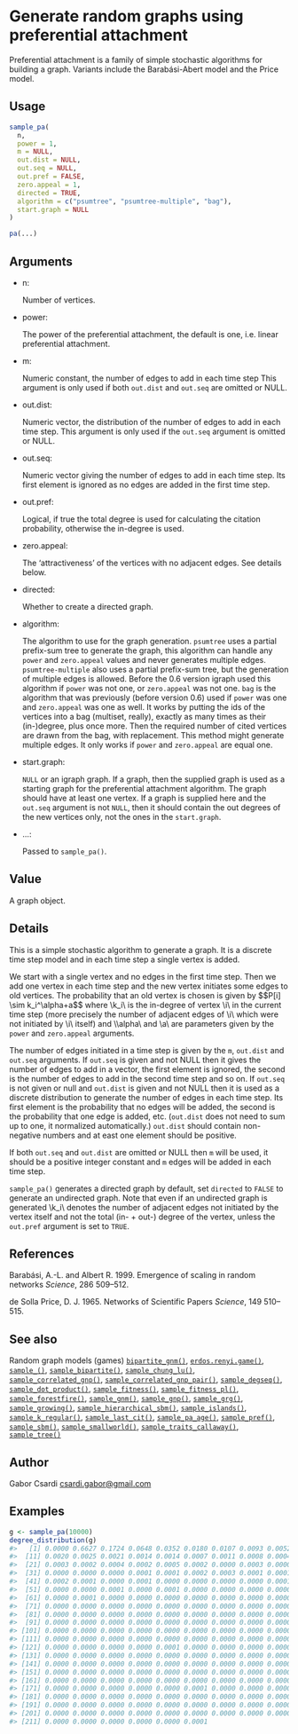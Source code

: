 # Generate random graphs using preferential attachment

Preferential attachment is a family of simple stochastic algorithms for
building a graph. Variants include the Barabási-Abert model and the
Price model.

## Usage

``` r
sample_pa(
  n,
  power = 1,
  m = NULL,
  out.dist = NULL,
  out.seq = NULL,
  out.pref = FALSE,
  zero.appeal = 1,
  directed = TRUE,
  algorithm = c("psumtree", "psumtree-multiple", "bag"),
  start.graph = NULL
)

pa(...)
```

## Arguments

- n:

  Number of vertices.

- power:

  The power of the preferential attachment, the default is one, i.e.
  linear preferential attachment.

- m:

  Numeric constant, the number of edges to add in each time step This
  argument is only used if both `out.dist` and `out.seq` are omitted or
  NULL.

- out.dist:

  Numeric vector, the distribution of the number of edges to add in each
  time step. This argument is only used if the `out.seq` argument is
  omitted or NULL.

- out.seq:

  Numeric vector giving the number of edges to add in each time step.
  Its first element is ignored as no edges are added in the first time
  step.

- out.pref:

  Logical, if true the total degree is used for calculating the citation
  probability, otherwise the in-degree is used.

- zero.appeal:

  The ‘attractiveness’ of the vertices with no adjacent edges. See
  details below.

- directed:

  Whether to create a directed graph.

- algorithm:

  The algorithm to use for the graph generation. `psumtree` uses a
  partial prefix-sum tree to generate the graph, this algorithm can
  handle any `power` and `zero.appeal` values and never generates
  multiple edges. `psumtree-multiple` also uses a partial prefix-sum
  tree, but the generation of multiple edges is allowed. Before the 0.6
  version igraph used this algorithm if `power` was not one, or
  `zero.appeal` was not one. `bag` is the algorithm that was previously
  (before version 0.6) used if `power` was one and `zero.appeal` was one
  as well. It works by putting the ids of the vertices into a bag
  (multiset, really), exactly as many times as their (in-)degree, plus
  once more. Then the required number of cited vertices are drawn from
  the bag, with replacement. This method might generate multiple edges.
  It only works if `power` and `zero.appeal` are equal one.

- start.graph:

  `NULL` or an igraph graph. If a graph, then the supplied graph is used
  as a starting graph for the preferential attachment algorithm. The
  graph should have at least one vertex. If a graph is supplied here and
  the `out.seq` argument is not `NULL`, then it should contain the out
  degrees of the new vertices only, not the ones in the `start.graph`.

- ...:

  Passed to `sample_pa()`.

## Value

A graph object.

## Details

This is a simple stochastic algorithm to generate a graph. It is a
discrete time step model and in each time step a single vertex is added.

We start with a single vertex and no edges in the first time step. Then
we add one vertex in each time step and the new vertex initiates some
edges to old vertices. The probability that an old vertex is chosen is
given by \$\$P\[i\] \sim k_i^\alpha+a\$\$ where \\k_i\\ is the in-degree
of vertex \\i\\ in the current time step (more precisely the number of
adjacent edges of \\i\\ which were not initiated by \\i\\ itself) and
\\\alpha\\ and \\a\\ are parameters given by the `power` and
`zero.appeal` arguments.

The number of edges initiated in a time step is given by the `m`,
`out.dist` and `out.seq` arguments. If `out.seq` is given and not NULL
then it gives the number of edges to add in a vector, the first element
is ignored, the second is the number of edges to add in the second time
step and so on. If `out.seq` is not given or null and `out.dist` is
given and not NULL then it is used as a discrete distribution to
generate the number of edges in each time step. Its first element is the
probability that no edges will be added, the second is the probability
that one edge is added, etc. (`out.dist` does not need to sum up to one,
it normalized automatically.) `out.dist` should contain non-negative
numbers and at east one element should be positive.

If both `out.seq` and `out.dist` are omitted or NULL then `m` will be
used, it should be a positive integer constant and `m` edges will be
added in each time step.

`sample_pa()` generates a directed graph by default, set `directed` to
`FALSE` to generate an undirected graph. Note that even if an undirected
graph is generated \\k_i\\ denotes the number of adjacent edges not
initiated by the vertex itself and not the total (in- + out-) degree of
the vertex, unless the `out.pref` argument is set to `TRUE`.

## References

Barabási, A.-L. and Albert R. 1999. Emergence of scaling in random
networks *Science*, 286 509–512.

de Solla Price, D. J. 1965. Networks of Scientific Papers *Science*, 149
510–515.

## See also

Random graph models (games)
[`bipartite_gnm()`](https://r.igraph.org/reference/sample_bipartite_gnm.md),
[`erdos.renyi.game()`](https://r.igraph.org/reference/erdos.renyi.game.md),
[`sample_()`](https://r.igraph.org/reference/sample_.md),
[`sample_bipartite()`](https://r.igraph.org/reference/sample_bipartite.md),
[`sample_chung_lu()`](https://r.igraph.org/reference/sample_chung_lu.md),
[`sample_correlated_gnp()`](https://r.igraph.org/reference/sample_correlated_gnp.md),
[`sample_correlated_gnp_pair()`](https://r.igraph.org/reference/sample_correlated_gnp_pair.md),
[`sample_degseq()`](https://r.igraph.org/reference/sample_degseq.md),
[`sample_dot_product()`](https://r.igraph.org/reference/sample_dot_product.md),
[`sample_fitness()`](https://r.igraph.org/reference/sample_fitness.md),
[`sample_fitness_pl()`](https://r.igraph.org/reference/sample_fitness_pl.md),
[`sample_forestfire()`](https://r.igraph.org/reference/sample_forestfire.md),
[`sample_gnm()`](https://r.igraph.org/reference/sample_gnm.md),
[`sample_gnp()`](https://r.igraph.org/reference/sample_gnp.md),
[`sample_grg()`](https://r.igraph.org/reference/sample_grg.md),
[`sample_growing()`](https://r.igraph.org/reference/sample_growing.md),
[`sample_hierarchical_sbm()`](https://r.igraph.org/reference/sample_hierarchical_sbm.md),
[`sample_islands()`](https://r.igraph.org/reference/sample_islands.md),
[`sample_k_regular()`](https://r.igraph.org/reference/sample_k_regular.md),
[`sample_last_cit()`](https://r.igraph.org/reference/sample_last_cit.md),
[`sample_pa_age()`](https://r.igraph.org/reference/sample_pa_age.md),
[`sample_pref()`](https://r.igraph.org/reference/sample_pref.md),
[`sample_sbm()`](https://r.igraph.org/reference/sample_sbm.md),
[`sample_smallworld()`](https://r.igraph.org/reference/sample_smallworld.md),
[`sample_traits_callaway()`](https://r.igraph.org/reference/sample_traits_callaway.md),
[`sample_tree()`](https://r.igraph.org/reference/sample_tree.md)

## Author

Gabor Csardi <csardi.gabor@gmail.com>

## Examples

``` r
g <- sample_pa(10000)
degree_distribution(g)
#>   [1] 0.0000 0.6627 0.1724 0.0648 0.0352 0.0180 0.0107 0.0093 0.0052 0.0038
#>  [11] 0.0020 0.0025 0.0021 0.0014 0.0014 0.0007 0.0011 0.0008 0.0004 0.0010
#>  [21] 0.0003 0.0002 0.0004 0.0002 0.0005 0.0002 0.0000 0.0003 0.0000 0.0002
#>  [31] 0.0000 0.0000 0.0000 0.0001 0.0001 0.0002 0.0003 0.0001 0.0001 0.0002
#>  [41] 0.0002 0.0001 0.0000 0.0001 0.0000 0.0000 0.0000 0.0000 0.0001 0.0000
#>  [51] 0.0000 0.0000 0.0001 0.0000 0.0001 0.0000 0.0000 0.0000 0.0000 0.0000
#>  [61] 0.0000 0.0001 0.0000 0.0000 0.0000 0.0000 0.0000 0.0000 0.0000 0.0000
#>  [71] 0.0000 0.0000 0.0000 0.0000 0.0000 0.0000 0.0000 0.0000 0.0000 0.0000
#>  [81] 0.0000 0.0000 0.0000 0.0000 0.0000 0.0000 0.0000 0.0000 0.0000 0.0000
#>  [91] 0.0000 0.0000 0.0000 0.0000 0.0000 0.0000 0.0000 0.0000 0.0000 0.0000
#> [101] 0.0000 0.0000 0.0000 0.0000 0.0000 0.0000 0.0000 0.0000 0.0000 0.0000
#> [111] 0.0000 0.0000 0.0000 0.0000 0.0000 0.0000 0.0000 0.0000 0.0000 0.0000
#> [121] 0.0000 0.0000 0.0000 0.0000 0.0001 0.0000 0.0000 0.0000 0.0000 0.0000
#> [131] 0.0000 0.0000 0.0000 0.0000 0.0000 0.0000 0.0000 0.0000 0.0000 0.0000
#> [141] 0.0000 0.0000 0.0000 0.0000 0.0000 0.0000 0.0000 0.0000 0.0000 0.0000
#> [151] 0.0000 0.0000 0.0000 0.0000 0.0000 0.0000 0.0000 0.0000 0.0000 0.0000
#> [161] 0.0000 0.0000 0.0000 0.0000 0.0000 0.0000 0.0000 0.0000 0.0000 0.0000
#> [171] 0.0000 0.0000 0.0000 0.0000 0.0000 0.0001 0.0000 0.0000 0.0000 0.0000
#> [181] 0.0000 0.0000 0.0000 0.0000 0.0000 0.0000 0.0000 0.0000 0.0000 0.0000
#> [191] 0.0000 0.0000 0.0000 0.0000 0.0000 0.0000 0.0000 0.0000 0.0000 0.0000
#> [201] 0.0000 0.0000 0.0000 0.0000 0.0000 0.0000 0.0000 0.0000 0.0000 0.0000
#> [211] 0.0000 0.0000 0.0000 0.0000 0.0000 0.0001
```
